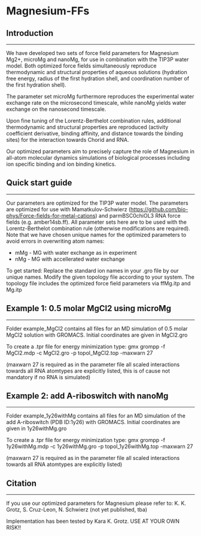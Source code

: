 # Magnesium-FFs

## Introduction
******************
We have developed two sets of force field parameters for Magnesium Mg2+, microMg and nanoMg, for use in combination with the TIP3P water model.
Both optimized force fields simultaneously reproduce thermodynamic and structural properties of aqueous solutions (hydration free energy, radius of the first hydration shell, and coordination number of the first hydration shell). 

The parameter set microMg furthermore reproduces the experimental water exchange rate on the microsecond timescale, while nanoMg yields water exchange on the nanosecond timescale. 

Upon fine tuning of the Lorentz-Berthelot combination rules, additional thermodynamic and structural properties are reproduced (activity coefficient derivative, binding affinity, and distance towards the binding sites) for the interaction towards Chorid and RNA. 

Our optimized parameters aim to precisely capture the role of Magnesium in all-atom molecular dynamics simulations of biological processes including ion specific binding and ion binding kinetics.


## Quick start guide
******************
Our parameters are optimized for the TIP3P water model.
The parameters are optimized for use with Mamatkulov-Schwierz (https://github.com/bio-phys/Force-fields-for-metal-cations) and parmBSC0chiOL3 RNA force fields (e.g. amber14sb.ff).
All parameter sets here are to be used with the Lorentz-Berthelot combination rule (otherwise modifications are required).
Note that we have chosen unique names for the optimized parameters to avoid errors in overwriting atom names:
* mMg - MG with water exchange as in experiment
* nMg - MG with accellerated water exchange

To get started: Replace the standard ion names in your .gro file by our unique names.
Modify the given topology file according to your system. The topology file includes the optimized force field parameters via ffMg.itp and Mg.itp


## Example 1: 0.5 molar MgCl2 using microMg
******************
Folder example_MgCl2 contains all files for an MD simulation of 0.5 molar MgCl2 solution with GROMACS.
Initial coordinates are given in MgCl2.gro

To create a .tpr file for energy minimization type: gmx grompp -f MgCl2.mdp -c MgCl2.gro -p topol_MgCl2.top -maxwarn 27

(maxwarn 27 is required as in the parameter file all scaled interactions towards all RNA atomtypes are explicitly listed, this is of cause not mandatory if no RNA is simulated)

## Example 2: add A-riboswitch with nanoMg
******************
Folder example_1y26withMg contains all files for an MD simulation of the add A-riboswitch (PDB ID:1y26) with GROMACS.
Initial coordinates are given in 1y26withMg.gro

To create a .tpr file for energy minimization type: gmx grompp -f 1y26withMg.mdp -c 1y26withMg.gro -p topol_1y26withMg.top -maxwarn 27

(maxwarn 27 is required as in the parameter file all scaled interactions towards all RNA atomtypes are explicitly listed)

## Citation
******************
If you use our optimized parameters for Magnesium please refer to:
K. K. Grotz, S. Cruz-Leon, N. Schwierz (not yet published, tba)


Implementation has been tested by Kara K. Grotz.
USE AT YOUR OWN RISK!!
